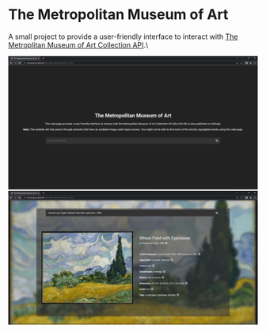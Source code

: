 # The Metropolitan Museum of Art
A small project to provide a user-friendly interface to interact with [The Metroplitan Museum of Art Collection API](https://metmuseum.github.io/).\

<img alt="Screenshots" src="screenshots/1.png">
<img alt="Screenshots" src="screenshots/2.png">
